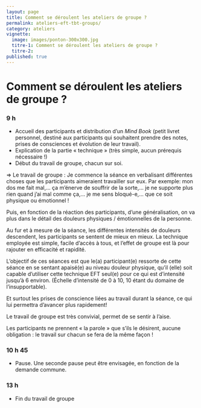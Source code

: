 ```yaml
---
layout: page
title: Comment se déroulent les ateliers de groupe ?
permalink: ateliers-eft-tbt-groups/
category: ateliers
vignette:
  image: images/ponton-300x300.jpg
  titre-1: Comment se déroulent les ateliers de groupe ?
  titre-2:
published: true
---
```




# Comment se déroulent les ateliers de groupe ?

### 9 h

- Accueil des participants et distribution d’un *Mind Book* (petit livret personnel, destiné aux participants qui souhaitent prendre des notes, prises de consciences et évolution de leur travail).
- Explication de la partie « technique » (très simple, aucun prérequis nécessaire !)
- Début du travail de groupe, chacun sur soi.

⇒ Le travail de groupe : Je commence la séance en verbalisant différentes choses que les participants aimeraient travailler sur eux. Par exemple: mon dos me fait mal,... ça m’énerve de souffrir de la sorte,... je ne supporte plus rien quand j’ai mal comme ça,... je me sens bloqué-e,... que ce soit physique ou émotionnel !

Puis, en fonction de la réaction des participants, d’une généralisation, on va plus dans le détail des douleurs physiques / émotionnelles de la personne.

Au fur et à mesure de la séance, les différentes intensités de douleurs descendent, les participants se sentent de mieux en mieux. La technique employée est simple, facile d’accès  à tous, et l’effet de groupe est là pour rajouter en efficacité et rapidité.

L’objectif de ces séances est que le(a) participant(e) ressorte de cette séance en se sentant apaisé(e) au niveau douleur physique, qu’il (elle) soit capable d’utiliser cette technique EFT seul(e) pour ce qui est d’intensité jusqu’à 6 environ. (Échelle d’intensité de 0 à 10, 10 étant du domaine de l’insupportable).

Et surtout les prises de conscience liées au travail durant la séance, ce qui lui permettra d’avancer plus rapidement!

Le travail de groupe est très convivial, permet de se sentir à l’aise.

Les participants ne prennent « la parole » que s’ils le désirent, aucune obligation : le travail sur chacun se fera de la même façon !

### 10 h 45

- Pause. Une seconde pause peut être envisagée, en fonction de la demande commune.

### 13 h

- Fin du travail de groupe

